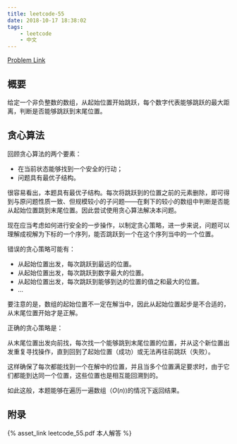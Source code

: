 ```yaml
---
title: leetcode-55
date: 2018-10-17 18:38:02
tags:
    - leetcode
    - 中文
---
```


[Problem Link](https://leetcode.com/problems/jump-game/description/)

## 概要

给定一个非负整数的数组，从起始位置开始跳跃，每个数字代表能够跳跃的最大距离，判断是否能够跳跃到末尾位置。

## 贪心算法

回顾贪心算法的两个要素：

- 在当前状态能够找到一个安全的行动；
- 问题具有最优子结构。

很容易看出，本题具有最优子结构。每次将跳跃到的位置之前的元素删除，即可得到与原问题性质一致、但规模较小的子问题——在剩下的较小的数组中判断是否能从起始位置跳到末尾位置。因此尝试使用贪心算法解决本问题。

现在应当考虑如何进行安全的一步操作，以制定贪心策略，进一步来说，问题可以理解成视解为下标的一个序列，能否跳跃到一个在这个序列当中的一个位置。

错误的贪心策略可能有：

- 从起始位置出发，每次跳跃到最远的位置。
- 从起始位置出发，每次跳跃到数字最大的位置。
- 从起始位置出发，每次跳跃到能够到达的位置的值之和最大的位置。
- ...

要注意的是，数组的起始位置不一定在解当中，因此从起始位置起步是不合适的，从末尾位置开始才是正解。

正确的贪心策略是：

从末尾位置出发向前找，每次找一个能够跳到末尾位置的位置，并从这个新位置出发重复寻找操作，直到回到了起始位置（成功）或无法再往前跳跃（失败）。

这样确保了每次都能找到一个在解中的位置，并且当多个位置满足要求时，由于它们都能到达同一个位置，这些位置也是相互能回溯到的。

如此这般，本题能够在遍历一遍数组（$O(n)$)的情况下返回结果。

## 附录

{% asset_link leetcode_55.pdf 本人解答 %}
